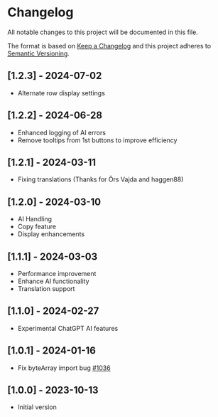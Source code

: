 # Changelog
All notable changes to this project will be documented in this file.

The format is based on [Keep a Changelog](http://keepachangelog.com/en/1.0.0/)
and this project adheres to [Semantic Versioning](http://semver.org/spec/v2.0.0.html).

## [1.2.3] - 2024-07-02
- Alternate row display settings

## [1.2.2] - 2024-06-28
- Enhanced logging of AI errors
- Remove tooltips from 1st buttons to improve efficiency

## [1.2.1] - 2024-03-11
- Fixing translations (Thanks for Örs Vajda and haggen88)

## [1.2.0] - 2024-03-10
- AI Handling
- Copy feature
- Display enhancements

## [1.1.1] - 2024-03-03
- Performance improvement
- Enhance AI functionality
- Translation support

## [1.1.0] - 2024-02-27
- Experimental ChatGPT AI features

## [1.0.1] - 2024-01-16
- Fix byteArray import bug [#1036](https://github.com/linuxmint/cinnamon-spices-desklets/issues/1036)

## [1.0.0] - 2023-10-13
- Initial version

